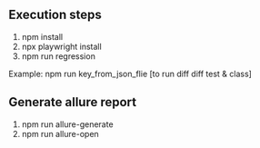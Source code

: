 ## Execution steps
1. npm install
2. npx playwright install
2. npm run regression

Example: npm run key_from_json_flie [to run diff diff test & class]

## Generate allure report
1. npm run allure-generate
2. npm run allure-open
